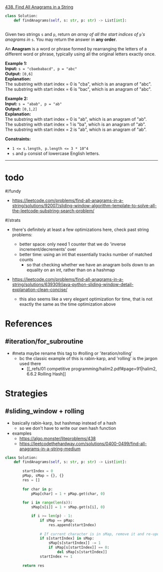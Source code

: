 [438. Find All Anagrams in a String](https://leetcode.com/problems/find-all-anagrams-in-a-string/)

```python
class Solution:
    def findAnagrams(self, s: str, p: str) -> List[int]:
        
```

Given two strings `s` and `p`, return _an array of all the start indices of_ `p`_'s anagrams in_ `s`. You may return the answer in **any order**.

An **Anagram** is a word or phrase formed by rearranging the letters of a different word or phrase, typically using all the original letters exactly once.

**Example 1:**  
**Input:** `s = "cbaebabacd", p = "abc"`  
**Output:** `[0,6]`  
**Explanation:**  
The substring with start index = 0 is "cba", which is an anagram of "abc".  
The substring with start index = 6 is "bac", which is an anagram of "abc".  

**Example 2:**  
**Input:** `s = "abab", p = "ab"`  
**Output:** `[0,1,2]`  
**Explanation:**  
The substring with start index = 0 is "ab", which is an anagram of "ab".  
The substring with start index = 1 is "ba", which is an anagram of "ab".  
The substring with start index = 2 is "ab", which is an anagram of "ab".  

**Constraints:**
- `1 <= s.length, p.length <= 3 * 10^4`
- `s` and `p` consist of lowercase English letters.

---


# todo


#/fundy 
- https://leetcode.com/problems/find-all-anagrams-in-a-string/solutions/92007/sliding-window-algorithm-template-to-solve-all-the-leetcode-substring-search-problem/


#/strats 
- there's definitely at least a few optimizations here, check past string problems:
	- better space: only need 1 counter that we do 'inverse increment/decrements' over
	- better time: using an int that essentially tracks number of matched counts
		- so that checking whether we have an anagram boils down to an equality on an int, rather than on a hashmap

- https://leetcode.com/problems/find-all-anagrams-in-a-string/solutions/639309/java-python-sliding-window-detail-explanation-clean-concise/
	- this also seems like a very elegant optimization for time, that is not exactly the same as the time optimization above


# References

## #iteration/for_subroutine 

- #meta maybe rename this tag to #rolling or 'iteration/rolling'
	- bc the classic example of this is rabin-karp, and 'rolling' is the jargon used there
		- [[_refs/01 competitive programming/halim2.pdf#page=91|halim2, 6.6.2 Rolling Hash]]


# Strategies


## #sliding_window + rolling
- basically rabin-karp, but hashmap instead of a hash
	- so we don't have to write our own hash function
- examples
	- https://algo.monster/liteproblems/438
	- https://leetcodethehardway.com/solutions/0400-0499/find-all-anagrams-in-a-string-medium


```python
class Solution:
    def findAnagrams(self, s: str, p: str) -> List[int]:
        
        startIndex = 0
        pMap, sMap = {}, {}
        res = []
        
        for char in p:
            pMap[char] = 1 + pMap.get(char, 0)
        
        for i in range(len(s)):
            sMap[s[i]] = 1 + sMap.get(s[i], 0)

            if i >= len(p) - 1:
                if sMap == pMap:
                    res.append(startIndex)
                
                # If current character is in sMap, remove it and re-update the map.
                if s[startIndex] in sMap:
                    sMap[s[startIndex]] -= 1
                    if sMap[s[startIndex]] == 0:
                        del sMap[s[startIndex]]
                startIndex += 1
        
        return res
```